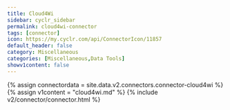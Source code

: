 ```yaml
---
title: Cloud4Wi
sidebar: cyclr_sidebar
permalink: cloud4wi-connector
tags: [connector]
icon: https://my.cyclr.com/api/ConnectorIcon/11857
default_header: false
category: Miscellaneous
categories: [Miscellaneous,Data Tools]
showv1content: false
---
```

{% assign connectordata = site.data.v2.connectors.connector-cloud4wi %}
{% assign v1content = "cloud4wi.md" %}
{% include v2/connector/connector.html %}	